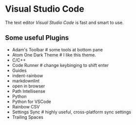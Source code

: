 # Visual Studio Code
The text editor *Visual Studio Code* is fast and smart to use.

## Some useful Plugins
- Adam's Toolbar # some tools at bottom pane
- Atom One Dark Theme # I like this theme.
- C/C++
- Code Runner # change keybinging to shift enter
- Guides
- indent-rainbow
- markdownlint
- open in browser
- Path Intellisense
- Python
- Python for VSCode
- Rainbow CSV
- Settings Sync # highly useful, cross-platform sync settings
- Trailing Spaces
